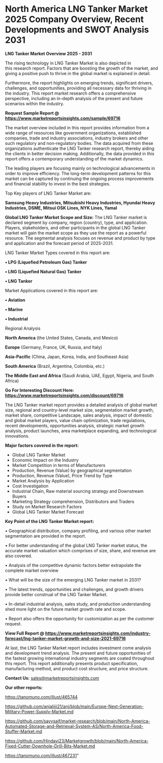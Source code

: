 # North America LNG Tanker Market 2025 Company Overview, Recent Developments and SWOT Analysis 2031

<Strong> LNG Tanker Market Overview 2025 - 2031</strong>

The rising technology in LNG Tanker Market is also depicted in this research report. Factors that are boosting the growth of the market, and giving a positive push to thrive in the global market is explained in detail.

Furthermore, the report highlights on emerging trends, significant drivers, challenges, and opportunities, providing all necessary data for thriving in the industry. This report market research offers a comprehensive perspective, including an in-depth analysis of the present and future scenarios within the industry.

<strong>Request Sample Report @ <a href=https://www.marketreportsinsights.com/sample/69716>https://www.marketreportsinsights.com/sample/69716</a></strong>

The market overview included in this report provides information from a wide range of resources like government organizations, established companies, trade and industry associations, industry brokers and other such regulatory and non-regulatory bodies. The data acquired from these organizations authenticate the LNG Tanker research report, thereby aiding the clients in better decision making. Additionally, the data provided in this report offers a contemporary understanding of the market dynamics.

The leading players are focusing mainly on technological advancements in order to improve efficiency. The long-term development patterns for this market can be captured by continuing the ongoing process improvements and financial stability to invest in the best strategies.

Top Key players of LNG Tanker Market are:

<strong>Samsung Heavy Industries, Mitsubishi Heavy Industries, Hyundai Heavy Industries, DSME, Mitsui OSK Lines, NYK Lines, Yamal</strong>

<strong><b>Global LNG Tanker Market Scope and Size:</b></strong>
The LNG Tanker market is declared segment by company, region (country), type, and application. Players, stakeholders, and other participants in the global LNG Tanker market will gain the market scope as they use the report as a powerful resource. The segmental analysis focuses on revenue and product by type and application and the forecast period of 2025-2031.

LNG Tanker Market Types covered in this report are:

<strong>• LPG (Liquefied Petroleum Gas) Tanker

• LNG (Liquefied Natural Gas) Tanker

• LNG Tanker</strong>

Market Applications covered in this report are:

<strong>• Aviation

• Marine

• Industrial</strong> 

Regional Analysis

<strong>North America</strong> (the United States, Canada, and Mexico)

<strong>Europe</strong> (Germany, France, UK, Russia, and Italy)

<strong>Asia-Pacific</strong> (China, Japan, Korea, India, and Southeast Asia)

<strong>South America</strong> (Brazil, Argentina, Colombia, etc.)

<strong>The Middle East and Africa</strong> (Saudi Arabia, UAE, Egypt, Nigeria, and South Africa)

<strong>Go For Interesting Discount Here: <a href=https://www.marketreportsinsights.com/discount/69716>https://www.marketreportsinsights.com/discount/69716</a></strong>

The LNG Tanker market report provides a detailed analysis of global market size, regional and country-level market size, segmentation market growth, market share, competitive Landscape, sales analysis, impact of domestic and global market players, value chain optimization, trade regulations, recent developments, opportunities analysis, strategic market growth analysis, product launches, area marketplace expanding, and technological innovations.

<strong><b>Major factors covered in the report:</b></strong>
<ul>
  <li>Global LNG Tanker Market </li>
  <li>Economic Impact on the Industry</li>
  <li>Market Competition in terms of Manufacturers</li>
  <li>Production, Revenue (Value) by geographical segmentation</li>
  <li>Production, Revenue (Value), Price Trend by Type</li>
  <li>Market Analysis by Application</li>
  <li>Cost Investigation</li>
  <li>Industrial Chain, Raw material sourcing strategy and Downstream Buyers</li>
  <li>Marketing Strategy comprehension, Distributors and Traders</li>
  <li>Study on Market Research Factors</li>
  <li>Global LNG Tanker Market Forecast</li>
</ul>

<strong><b>Key Point of the LNG Tanker Market report:</b></strong>

• Geographical distribution, company profiling, and various other market segmentation are provided in the report.

• For better understanding of the global LNG Tanker market status, the accurate market valuation which comprises of size, share, and revenue are also covered.

• Analysis of the competitive dynamic factors better extrapolate the complete market overview

• What will be the size of the emerging LNG Tanker market in 2031?

• The latest trends, opportunities and challenges, and growth drivers provide better construal of the LNG Tanker Market.

• In-detail industrial analysis, sales study, and production understanding shed more light on the future market growth rate and scope.

• Report also offers the opportunity for customization as per the customer request.

<strong><b>View Full Report @ <a href=https://www.marketreportsinsights.com/industry-forecast/lng-tanker-market-growth-and-size-2021-69716>https://www.marketreportsinsights.com/industry-forecast/lng-tanker-market-growth-and-size-2021-69716</a></b></strong>


At last, the LNG Tanker Market report includes investment come analysis and development trend analysis. The present and future opportunities of the fastest growing international industry segments are coated throughout this report. This report additionally presents product specification, manufacturing method, and product cost structure, and price structure.

<strong>Contact Us:</strong>
sales@marketreportsinsights.com

<strong>Our other reports:</strong>

<a href=https://tanomuno.com/illust/465744>https://tanomuno.com/illust/465744</a>

<a href=https://github.com/anjaliiii21/anj/blob/main/Europe-Next-Generation-Military-Power-Supply-Market.md>https://github.com/anjaliiii21/anj/blob/main/Europe-Next-Generation-Military-Power-Supply-Market.md</a>

<a href=https://github.com/sayysaif/market-research/blob/main/North-America-Automated-Storage-and-Retrieval-System-AS/North-America-Food-Stuffer-Market.md>https://github.com/sayysaif/market-research/blob/main/North-America-Automated-Storage-and-Retrieval-System-AS/North-America-Food-Stuffer-Market.md</a>

<a href=https://github.com/Hindavi23/Marketgrowth/blob/main/North-America-Fixed-Cutter-Downhole-Drill-Bits-Market.md>https://github.com/Hindavi23/Marketgrowth/blob/main/North-America-Fixed-Cutter-Downhole-Drill-Bits-Market.md</a>

<a href=https://tanomuno.com/illust/467231>https://tanomuno.com/illust/467231</a>"

